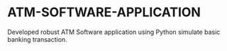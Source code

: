 # ATM-SOFTWARE-APPLICATION
Developed robust ATM Software application using Python simulate basic banking transaction.
